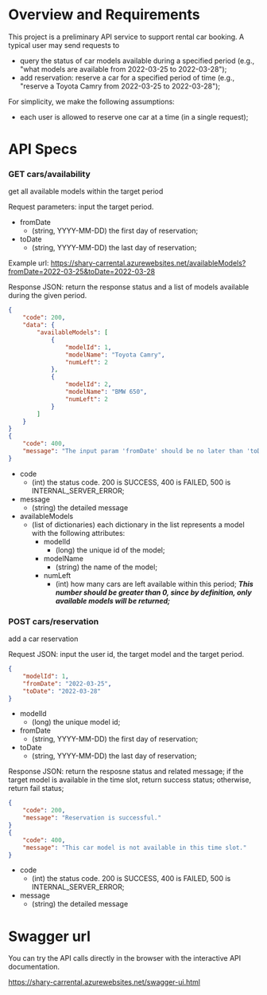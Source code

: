 # Overview and Requirements

This project is a preliminary API service to support rental car booking. A typical user may send requests to

* query the status of car models available during a specified period (e.g., "what models are available from 2022-03-25 to 2022-03-28");
* add reservation: reserve a car for a specified period of time (e.g., "reserve a Toyota Camry from 2022-03-25 to 2022-03-28");

For simplicity, we make the following assumptions:

* each user is allowed to reserve one car at a time (in a single request);


# API Specs

### GET cars/availability 
get all available models within the target period

Request parameters: input the target period. 

* fromDate
  * (string, YYYY-MM-DD) the first day of reservation;
* toDate
  * (string, YYYY-MM-DD) the last day of reservation;

Example url: https://shary-carrental.azurewebsites.net/availableModels?fromDate=2022-03-25&toDate=2022-03-28

Response JSON: return the response status and a list of models available during the given period.

```json
{
    "code": 200,
    "data": {
        "availableModels": [
            {
                "modelId": 1,
                "modelName": "Toyota Camry",
                "numLeft": 2
            },
            {
                "modelId": 2,
                "modelName": "BMW 650",
                "numLeft": 2
            }
        ]
    }
}
{
    "code": 400,
    "message": "The input param 'fromDate' should be no later than 'toDate'."
}
```
* code
  * (int) the status code. 200 is SUCCESS, 400 is FAILED, 500 is INTERNAL_SERVER_ERROR;
* message
  * (string) the detailed message
* availableModels
  * (list of dictionaries) each dictionary in the list represents a model with the following attributes:
    * modelId
      * (long) the unique id of the model;
    * modelName
      * (string) the name of the model;
    * numLeft
      * (int) how many cars are left available within this period; ***This number should be greater than 0, since by definition, only available models will be returned;***

### POST cars/reservation
add a car reservation

Request JSON: input the user id, the target model and the target period.

```json
{
    "modelId": 1,
    "fromDate": "2022-03-25",
    "toDate": "2022-03-28"
}
```
* modelId
  * (long) the unique model id;
* fromDate
  * (string, YYYY-MM-DD) the first day of reservation;
* toDate
  * (string, YYYY-MM-DD) the last day of reservation;

Response JSON: return the resposne status and related message; if the target model is available in the time slot, return success status; otherwise, return fail status;

```json
{
    "code": 200,
    "message": "Reservation is successful."
}
{
    "code": 400,
    "message": "This car model is not available in this time slot."
}
```

* code
  * (int) the status code. 200 is SUCCESS, 400 is FAILED, 500 is INTERNAL_SERVER_ERROR;
* message
  * (string) the detailed message

# Swagger url
You can try the API calls directly in the browser with the interactive API documentation.

https://shary-carrental.azurewebsites.net/swagger-ui.html

